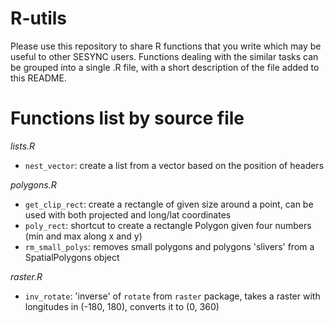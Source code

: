 # R-utils

Please use this repository to share R functions that you write which may be useful to other SESYNC users. Functions dealing with the similar tasks can be grouped into a single .R file, with a short description of the file added to this README.

# Functions list by source file

*lists.R*

- `nest_vector`: create a list from a vector based on the position of headers

*polygons.R*

- `get_clip_rect`: create a rectangle of given size around a point, can be used with both projected and long/lat coordinates
- `poly_rect`: shortcut to create a rectangle Polygon given four numbers (min and max along x and y) 
- `rm_small_polys`: removes small polygons and polygons 'slivers' from a SpatialPolygons object 

*raster.R*

- `inv_rotate`: 'inverse' of `rotate` from `raster` package, takes a raster with longitudes in (-180, 180), converts it to (0, 360) 




